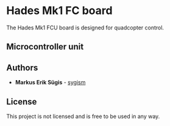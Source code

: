 # Hades Mk1 FC board

The Hades Mk1 FCU board is designed for quadcopter control.

## Microcontroller unit

## Authors

  - **Markus Erik Sügis** - 
    [sygism](https://github.com/sygism)

## License

This project is not licensed and is free to be used in any way.

